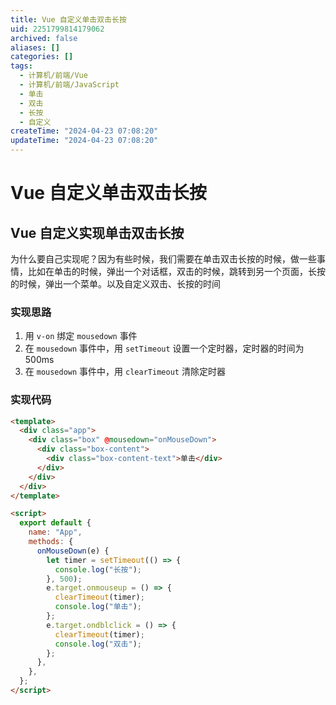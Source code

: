 ```yaml
---
title: Vue 自定义单击双击长按
uid: 2251799814179062
archived: false
aliases: []
categories: []
tags:
  - 计算机/前端/Vue
  - 计算机/前端/JavaScript
  - 单击
  - 双击
  - 长按
  - 自定义
createTime: "2024-04-23 07:08:20"
updateTime: "2024-04-23 07:08:20"
---
```


# Vue 自定义单击双击长按

## Vue 自定义实现单击双击长按

为什么要自己实现呢？因为有些时候，我们需要在单击双击长按的时候，做一些事情，比如在单击的时候，弹出一个对话框，双击的时候，跳转到另一个页面，长按的时候，弹出一个菜单。以及自定义双击、长按的时间

### 实现思路

1. 用 `v-on` 绑定 `mousedown` 事件
2. 在 `mousedown` 事件中，用 `setTimeout` 设置一个定时器，定时器的时间为 500ms
3. 在 `mousedown` 事件中，用 `clearTimeout` 清除定时器

### 实现代码

```html
<template>
  <div class="app">
    <div class="box" @mousedown="onMouseDown">
      <div class="box-content">
        <div class="box-content-text">单击</div>
      </div>
    </div>
  </div>
</template>

<script>
  export default {
    name: "App",
    methods: {
      onMouseDown(e) {
        let timer = setTimeout(() => {
          console.log("长按");
        }, 500);
        e.target.onmouseup = () => {
          clearTimeout(timer);
          console.log("单击");
        };
        e.target.ondblclick = () => {
          clearTimeout(timer);
          console.log("双击");
        };
      },
    },
  };
</script>
```
